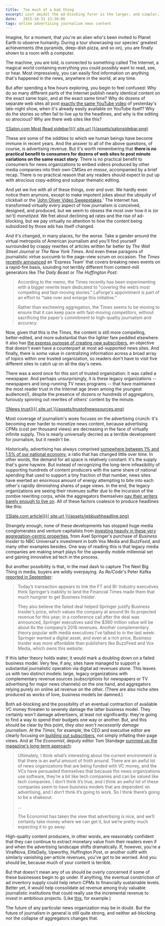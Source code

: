 ```yaml
---
title:  Too much of a bad thing
excerpt: Lost amidst the ad-blocking furor is the larger, and simpler, problem.
date:   2015-10-31 13:30:00
tags: online advertising journalism news content
---
```

Imagine, for a moment, that you're an alien who's been invited to Planet Earth to observe humanity. During a tour showcasing our species' greatest achievements (the pyramids, deep-dish pizza, and so on), you are finally shown to a room with a computer.

The machine, you are told, is connected to something called The Internet, a magical world containing everything you could possibly want to read, see, or hear. Most impressively, you can easily find information on anything that's happened in the news, anywhere in the world, at any time.

But after spending a few hours exploring, you begin to feel confused: Why do so many different parts of the Internet publish nearly identical content on the exact same topic, and at the exact same time? Why do dozens of separate web sites all post [exactly the same YouTube video](http://www.motherjones.com/mixed-media/2015/10/stephen-colbert-donald-trump-million-dollar-loan) of yesterday's late-night show, when it's already easily available on YouTube itself? Why do the stories so often fail to live up to the headlines, and why is the editing so atrocious? Why are there web sites like this?

[![Salon.com Most Read sidebar]({{ site.url }}/assets/salonsidebar.png)](http://www.salon.com/)

These are some of the oddities to which we human beings have become immune in recent years. And the answer to all of the above questions, of course, is advertising revenue. But it's worth remembering that **there is no practical benefit to consumers for dozens of web sites to post minute variations on the same exact story**. There is no practical benefit to consumers for news organizations to embed videos produced by other media companies into their own CMSes *en masse*, accompanied by a brief recap. There is no practical reason that any readers should expect to put up with atrocious copy-editing and subpar thematic editing.

And yet we live with all of these things, over and over. We hardly even notice them anymore, except to make impotent jokes about the ubiquity of clickbait or the '[John Oliver Video Sweepstakes](http://www.theawl.com/2014/11/the-john-oliver-video-sweepstakes-week-2).' The Internet has transformed virtually every aspect of how journalism is conceived, designed, and produced, but we seem to obsess the most over how it is (or isn't) *monetized*. We fret about declining ad rates and the rise of ad-blocking, but we pay virtually no attention to how the content being subsidized by those ads has itself changed.

And it's changed, in many places, for the worse. Take a gander around the virtual metropolis of American journalism and you'll find yourself surrounded by crappy rewrites of articles written far better by *The Wall Street Journal* or *The New York Times*. And even these paragons of journalistic virtue succumb to the page-view scrum on occasion. The *Times* [recently announced](http://www.capitalnewyork.com/article/media/2015/10/8579538/new-york-times-builds-out-digital-rewrite-team) an 'Express Team' that covers breaking news events on a rapid-fire basis, sounding not terribly different from content-mill generators like *The Daily Beast* or *The Huffington Post*:

> According to the memo, the Times recently has been experimenting with a bigger rewrite team dedicated to "covering the web’s most compelling and fast-moving stories." LaForge's appointment is part of an effort to "take over and enlarge this initiative."
>
> Rather than eschewing aggregation, the Times seems to be moving to ensure that it can keep pace with fast-moving competitors, without sacrificing the paper's commitment to high-quality journalism and accuracy.

Now, given that this is the *Times*, the content is still more compelling, better-edited, and more substantial than the lighter fare peddled elsewhere. It also has [the express purpose of creating new subscribers](http://www.niemanlab.org/2015/10/get-me-rewrite-how-the-new-york-times-is-building-out-the-express-team-its-new-breaking-news-desk/), an objective that doesn't even have a counterpart at most ad-supported news sites. And finally, there is *some* value in centralizing information across a broad array of topics within one trusted organization, so readers don't have to visit five different sites to catch up on all the day's news.

There was a word once for this sort of trusted organization: it was called a newspaper. And perhaps unsurprisingly, it is these legacy organizations -- newspapers and long-running TV news programs -- that have maintained the most reader trust in the Internet age (even among the youngest audiences!), despite the presence of dozens or hundreds of aggregators, furiously spinning out rewrites of others' content by the minute.

[![News trust]({{ site.url }}/assets/trustofnewssources.png)](http://www.journalism.org/interactives/generational-media-habits/table/trust/)

Most coverage of journalism's woes focuses on the advertising crunch: it's becoming ever harder to monetize news content, because advertising CPMs (cost per thousand views) are decreasing in the face of virtually infinite supply. This is nearly universally decried as a terrible development for journalism, but it needn't be.

Historically, advertising has always comprised [somewhere between 1% and 1.5% of our national economy](http://www.bloomberg.com/bw/articles/2014-03-03/advertisings-century-of-flat-line-growth), a ratio that has changed little over time. In other words, the demand for ad space is relatively constant: it's the supply that's gone haywire. But instead of recognizing the long-term infeasibility of supporting hundreds of content producers with the same share of national spending that used to support a tiny fraction of that number, news sites have exerted an enormous amount of energy attempting to bite into each other's rapidly diminishing shares of page views. In the end, the legacy organizations are seeing their revenues suffer due to the incursion of the zombie rewriting corps, while the aggregators themselves [pay their writers barely enough to live on](http://fivethirtyeight.blogs.nytimes.com/2011/02/12/the-economics-of-blogging-and-the-huffington-post/). All of these factors coalesce to produce headlines like this:

[![Slate.com article]({{ site.url }}/assets/jebbushheadline.png)](http://www.slate.com/articles/double_x/doublex/2015/10/jeb_bush_says_psych_majors_end_up_working_at_chick_fil_a.html)

Strangely enough, none of these developments has stopped huge media conglomerates and venture capitalists from [investing heavily in these very aggregation-centric properties](http://www.thewrap.com/business-insider-vox-buzzfeed-medium-whats-driving-digital-medias-new-investment-craze/), from Axel Springer's purchase of *Business Insider* to NBC Universal's investment in both Vox Media and *BuzzFeed*, and many other examples besides. One way of reading this is that legacy media companies are making smart plays for the upwardly mobile millennial set and gaining innovative ad tech in the process.

But another possibility is that, in the mad dash to capture The Next Big Thing in media, buyers are wildly overpaying. As *Re/Code*'s Peter Kafka [reported in September](http://recode.net/2015/09/29/sold-axel-springer-bets-big-on-digital-buys-business-insider/):

> Today’s transaction appears to link the FT and BI: Industry executives think Springer’s inability to land the Financial Times made them that much hungrier to get Business Insider.
>
> They also believe the failed deal helped Springer justify Business Insider’s price, which values the company at around 9x its projected revenue for this year; in a conference call after the deal was announced, Springer executives said the $390 million value will be about 6x the company’s 2016 revenues. Another complementary theory popular with media executives I’ve talked to in the last week: Springer wanted a digital asset, and even at a rich price, Business Insider was more affordable than publishers like BuzzFeed and Vox Media, which owns this website.

If this latter theory holds water, it would mark a doubling down on a failed business model. Very few, if any, sites have managed to support a substantial journalistic operation via digital ad revenues alone. This leaves us with two distinct models: large, legacy organizations with complementary revenue sources (subscriptions for newspapers or TV advertising for major news channels) on the one hand, and aggregators relying purely on online ad revenue on the other. (There are also niche sites produced as works of love, business models be damned.)

Both ad-blocking and the possibility of an eventual contraction of available VC money threaten to severely damage the latter business model. They certainly won't damage advertisers, at least not significantly: they're going to find a way to spend their budgets one way or another. But, and this should be clear by this point, *they also won't necessarily damage journalism*. At the *Times*, for example, the CEO and executive editor are clearly focusing on [building out subscribers](http://www.nytimes.com/2015/10/08/business/media/times-co-outlines-strategy-to-double-digital-revenue.html), not simply inflating their page views. And at *The Economist*, deputy editor Tom Standage [summed up the magazine's long-term approach](http://www.niemanlab.org/2015/04/the-economists-tom-standage-on-digital-strategy-and-the-limits-of-a-model-based-on-advertising/):

> Ultimately, I think what’s interesting about the current environment is that there is an awful amount of froth around. There are an awful lot of news organizations that are being funded with VC money, and the VCs have persuaded themselves that because the news organizations use software, they’re a bit like tech companies and can be valued like tech companies. I don’t think it’s true, and I think an awful lot of these companies seem to have business models that are dependent on advertising, and I don’t think it’s going to work. So I think there’s going to be a shakeout.
>
> ...
>
> The Economist has taken the view that advertising is nice, and we’ll certainly take money where we can get it, but we’re pretty much expecting it to go away.

High-quality content producers, in other words, are reasonably confident that they can continue to extract monetary value from their readers even if and when the advertising landscape shifts dramatically. If, however, you're a ViralNova, EliteDaily, Upworthy, Huffington Post, or another outfit with similarly vanishing per-article revenues, you've got to be worried. And you should be, because much of your content is terrible.

But that doesn't mean any of us should be overly concerned if some of these businesses begin to go under. If anything, the eventual constriction of ad inventory supply could help return CPMs to financially sustainable levels. Better yet, it would help consolidate ad revenue among truly valuable journalistic institutions that could really use the incremental revenue to invest in ambitious projects. (Like [this](http://nytlabs.com/blog/2015/10/20/particles/), for example.)

The future of any particular news organization may be in doubt. But the future of journalism in general is still quite strong, and neither ad-blocking nor the collapse of aggregators changes that.
